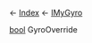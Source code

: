 ← [Index](Api-Index) ← [IMyGyro](Sandbox.ModAPI.Ingame.IMyGyro)

[bool](System.Boolean) GyroOverride

